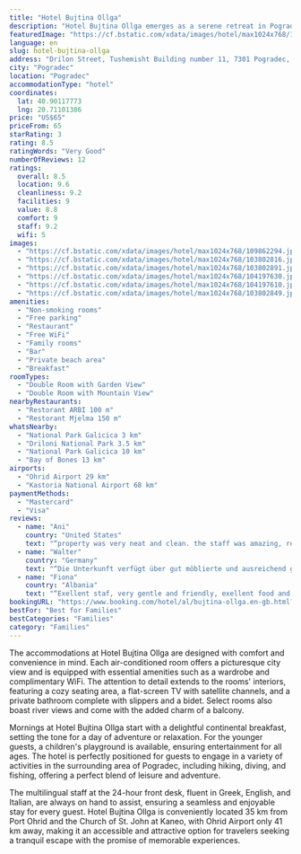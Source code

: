 ```yaml
---
title: "Hotel Bujtina Ollga"
description: "Hotel Bujtina Ollga emerges as a serene retreat in Pogradec, a mere 3."
featuredImage: "https://cf.bstatic.com/xdata/images/hotel/max1024x768/109862294.jpg?k=9c45a89c1108a1675d3254379ea27f28f907af64dae9c5e359a7d6acd1c2d150&o=&hp=1"
language: en
slug: hotel-bujtina-ollga
address: "Drilon Street, Tushemisht Building number 11, 7301 Pogradec, Albania"
city: "Pogradec"
location: "Pogradec"
accommodationType: "hotel"
coordinates:
  lat: 40.90117773
  lng: 20.71101386
price: "US$65"
priceFrom: 65
starRating: 3
rating: 8.5
ratingWords: "Very Good"
numberOfReviews: 12
ratings:
  overall: 8.5
  location: 9.6
  cleanliness: 9.2
  facilities: 9
  value: 8.8
  comfort: 9
  staff: 9.2
  wifi: 5
images:
  - "https://cf.bstatic.com/xdata/images/hotel/max1024x768/109862294.jpg?k=9c45a89c1108a1675d3254379ea27f28f907af64dae9c5e359a7d6acd1c2d150&o=&hp=1"
  - "https://cf.bstatic.com/xdata/images/hotel/max1024x768/103802816.jpg?k=5ebe3a7df9366056307b1d15db1b1257fe4909d59f3eee1e0c05bcf4af334ebc&o=&hp=1"
  - "https://cf.bstatic.com/xdata/images/hotel/max1024x768/103802891.jpg?k=ca912d2d87c503e0aea1344ad6a47f6d9deadb324fac7ba51f34fcf3425a5afe&o=&hp=1"
  - "https://cf.bstatic.com/xdata/images/hotel/max1024x768/104197630.jpg?k=fe8a1f41e0f299e3f7dd3ffb1afb5c38ab95ec2e55cbe4492eb9dfeecdf23d69&o=&hp=1"
  - "https://cf.bstatic.com/xdata/images/hotel/max1024x768/104197610.jpg?k=270b2f5b09f192a2c472d521f38869c05cd30e4733030eae5143aeb36dd0bf59&o=&hp=1"
  - "https://cf.bstatic.com/xdata/images/hotel/max1024x768/103802849.jpg?k=69e86a8b29f06c879bf9e34db79d878a072679f844efecb99dc8093e98f821a0&o=&hp=1"
amenities:
  - "Non-smoking rooms"
  - "Free parking"
  - "Restaurant"
  - "Free WiFi"
  - "Family rooms"
  - "Bar"
  - "Private beach area"
  - "Breakfast"
roomTypes:
  - "Double Room with Garden View"
  - "Double Room with Mountain View"
nearbyRestaurants:
  - "Restorant ARBI 100 m"
  - "Restorant Mjelma 150 m"
whatsNearby:
  - "National Park Galicica 3 km"
  - "Driloni National Park 3.5 km"
  - "National Park Galicica 10 km"
  - "Bay of Bones 13 km"
airports:
  - "Ohrid Airport 29 km"
  - "Kastoria National Airport 68 km"
paymentMethods:
  - "Mastercard"
  - "Visa"
reviews:
  - name: "Ani"
    country: "United States"
    text: "“property was very neat and clean. the staff was amazing, really nice and fast. the best service we have received since being in Albania. definitely recommend and we will be back”"
  - name: "Walter"
    country: "Germany"
    text: "“Die Unterkunft verfügt über gut möblierte und ausreichend große Zimmer. WLAN-Empfang sehr gut. Im Erdgeschoss befindet sich ein gut besuchtes Speiselokal mit reichhaltigem Angebot an sehr preiswerten Speisen und Getränken. Wir fanden das Essen...”"
  - name: "Fiona"
    country: "Albania"
    text: "“Exellent staf, very gentle and friendly, exellent food and the location is great. Very stylish and interestin interiors. Highly recommended.”"
bookingURL: "https://www.booking.com/hotel/al/bujtina-ollga.en-gb.html?aid=8035640"
bestFor: "Best for Families"
bestCategories: "Families"
category: "Families"
---
```


The accommodations at Hotel Bujtina Ollga are designed with comfort and convenience in mind. Each air-conditioned room offers a picturesque city view and is equipped with essential amenities such as a wardrobe and complimentary WiFi. The attention to detail extends to the rooms' interiors, featuring a cozy seating area, a flat-screen TV with satellite channels, and a private bathroom complete with slippers and a bidet. Select rooms also boast river views and come with the added charm of a balcony.

Mornings at Hotel Bujtina Ollga start with a delightful continental breakfast, setting the tone for a day of adventure or relaxation. For the younger guests, a children's playground is available, ensuring entertainment for all ages. The hotel is perfectly positioned for guests to engage in a variety of activities in the surrounding area of Pogradec, including hiking, diving, and fishing, offering a perfect blend of leisure and adventure.

The multilingual staff at the 24-hour front desk, fluent in Greek, English, and Italian, are always on hand to assist, ensuring a seamless and enjoyable stay for every guest. Hotel Bujtina Ollga is conveniently located 35 km from Port Ohrid and the Church of St. John at Kaneo, with Ohrid Airport only 41 km away, making it an accessible and attractive option for travelers seeking a tranquil escape with the promise of memorable experiences.